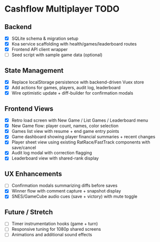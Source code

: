 # Cashflow Multiplayer TODO

## Backend
- [x] SQLite schema & migration setup
- [x] Koa service scaffolding with health/games/leaderboard routes
- [x] Frontend API client wrapper
- [ ] Seed script with sample game data (optional)

## State Management
- [x] Replace localStorage persistence with backend-driven Vuex store
- [x] Add actions for games, players, audit log, leaderboard
- [x] Wire optimistic update + diff-builder for confirmation modals

## Frontend Views
- [x] Retro load screen with New Game / List Games / Leaderboard menu
- [x] New Game flow: player count, names, color selection
- [x] Games list view with resume + end game entry points
- [x] Game dashboard showing player financial summaries + recent changes
- [x] Player sheet view using existing RatRace/FastTrack components with save/cancel
- [x] Audit log modal with correction flagging
- [x] Leaderboard view with shared-rank display

## UX Enhancements
- [ ] Confirmation modals summarizing diffs before saves
- [x] Winner flow with comment capture + snapshot display
- [x] SNES/GameCube audio cues (save + victory) with mute toggle

## Future / Stretch
- [ ] Timer instrumentation hooks (game + turn)
- [ ] Responsive tuning for 1080p shared screens
- [ ] Animations and additional sound effects
